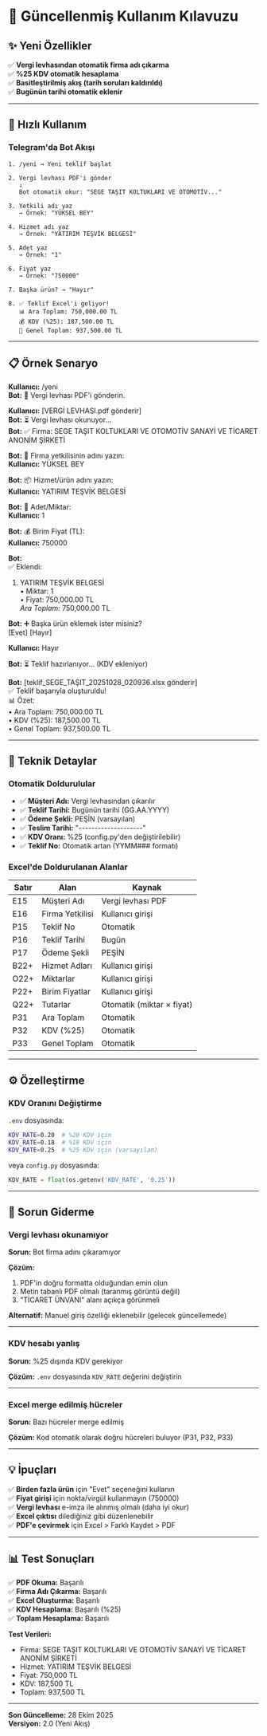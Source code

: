 # 🎯 Güncellenmiş Kullanım Kılavuzu

## ✨ Yeni Özellikler

✅ **Vergi levhasından otomatik firma adı çıkarma**  
✅ **%25 KDV otomatik hesaplama**  
✅ **Basitleştirilmiş akış (tarih soruları kaldırıldı)**  
✅ **Bugünün tarihi otomatik eklenir**

---

## 🚀 Hızlı Kullanım

### Telegram'da Bot Akışı

```
1. /yeni → Yeni teklif başlat

2. Vergi levhası PDF'i gönder
   ↓
   Bot otomatik okur: "SEGE TAŞIT KOLTUKLARI VE OTOMOTİV..."

3. Yetkili adı yaz
   → Örnek: "YÜKSEL BEY"

4. Hizmet adı yaz
   → Örnek: "YATIRIM TEŞVİK BELGESİ"

5. Adet yaz
   → Örnek: "1"

6. Fiyat yaz
   → Örnek: "750000"

7. Başka ürün? → "Hayır"

8. ✅ Teklif Excel'i geliyor!
   📊 Ara Toplam: 750,000.00 TL
   💰 KDV (%25): 187,500.00 TL
   🎯 Genel Toplam: 937,500.00 TL
```

---

## 📋 Örnek Senaryo

**Kullanıcı:** /yeni  
**Bot:** 📄 Vergi levhası PDF'i gönderin.

**Kullanıcı:** [VERGİ LEVHASI.pdf gönderir]  
**Bot:** ⏳ Vergi levhası okunuyor...  
**Bot:** ✅ Firma: SEGE TAŞIT KOLTUKLARI VE OTOMOTİV SANAYİ VE TİCARET ANONİM ŞİRKETİ

**Bot:** 👤 Firma yetkilisinin adını yazın:  
**Kullanıcı:** YÜKSEL BEY

**Bot:** 📦 Hizmet/ürün adını yazın:  
**Kullanıcı:** YATIRIM TEŞVİK BELGESİ

**Bot:** 🔢 Adet/Miktar:  
**Kullanıcı:** 1

**Bot:** 💰 Birim Fiyat (TL):  
**Kullanıcı:** 750000

**Bot:**  
✅ Eklendi:  
1. YATIRIM TEŞVİK BELGESİ  
• Miktar: 1  
• Fiyat: 750,000.00 TL  
*Ara Toplam:* 750,000.00 TL

**Bot:** ➕ Başka ürün eklemek ister misiniz?  
[Evet] [Hayır]

**Kullanıcı:** Hayır

**Bot:** ⏳ Teklif hazırlanıyor... (KDV ekleniyor)

**Bot:** [teklif_SEGE_TAŞIT_20251028_020936.xlsx gönderir]  
✅ Teklif başarıyla oluşturuldu!  
📊 Özet:  
• Ara Toplam: 750,000.00 TL  
• KDV (%25): 187,500.00 TL  
• Genel Toplam: 937,500.00 TL

---

## 🔧 Teknik Detaylar

### Otomatik Doldurulular
- ✅ **Müşteri Adı:** Vergi levhasından çıkarılır
- ✅ **Teklif Tarihi:** Bugünün tarihi (GG.AA.YYYY)
- ✅ **Ödeme Şekli:** PEŞİN (varsayılan)
- ✅ **Teslim Tarihi:** "--------------------"
- ✅ **KDV Oranı:** %25 (config.py'den değiştirilebilir)
- ✅ **Teklif No:** Otomatik artan (YYMM### formatı)

### Excel'de Doldurulanan Alanlar
| Satır | Alan | Kaynak |
|-------|------|--------|
| E15 | Müşteri Adı | Vergi levhası PDF |
| E16 | Firma Yetkilisi | Kullanıcı girişi |
| P15 | Teklif No | Otomatik |
| P16 | Teklif Tarihi | Bugün |
| P17 | Ödeme Şekli | PEŞİN |
| B22+ | Hizmet Adları | Kullanıcı girişi |
| O22+ | Miktarlar | Kullanıcı girişi |
| P22+ | Birim Fiyatlar | Kullanıcı girişi |
| Q22+ | Tutarlar | Otomatik (miktar × fiyat) |
| P31 | Ara Toplam | Otomatik |
| P32 | KDV (%25) | Otomatik |
| P33 | Genel Toplam | Otomatik |

---

## ⚙️ Özelleştirme

### KDV Oranını Değiştirme

`.env` dosyasında:
```bash
KDV_RATE=0.20  # %20 KDV için
KDV_RATE=0.18  # %18 KDV için
KDV_RATE=0.25  # %25 KDV için (varsayılan)
```

veya `config.py` dosyasında:
```python
KDV_RATE = float(os.getenv('KDV_RATE', '0.25'))
```

---

## 🐛 Sorun Giderme

### Vergi levhası okunamıyor

**Sorun:** Bot firma adını çıkaramıyor

**Çözüm:**
1. PDF'in doğru formatta olduğundan emin olun
2. Metin tabanlı PDF olmalı (taranmış görüntü değil)
3. "TİCARET ÜNVANI" alanı açıkça görünmeli

**Alternatif:** Manuel giriş özelliği eklenebilir (gelecek güncellemede)

---

### KDV hesabı yanlış

**Sorun:** %25 dışında KDV gerekiyor

**Çözüm:** `.env` dosyasında `KDV_RATE` değerini değiştirin

---

### Excel merge edilmiş hücreler

**Sorun:** Bazı hücreler merge edilmiş

**Çözüm:** Kod otomatik olarak doğru hücreleri buluyor (P31, P32, P33)

---

## 💡 İpuçları

✅ **Birden fazla ürün** için "Evet" seçeneğini kullanın  
✅ **Fiyat girişi** için nokta/virgül kullanmayın (750000)  
✅ **Vergi levhası** e-imza ile alınmış olmalı (daha iyi okur)  
✅ **Excel çıktısı** dilediğiniz gibi düzenlenebilir  
✅ **PDF'e çevirmek** için Excel > Farklı Kaydet > PDF

---

## 📊 Test Sonuçları

✅ **PDF Okuma:** Başarılı  
✅ **Firma Adı Çıkarma:** Başarılı  
✅ **Excel Oluşturma:** Başarılı  
✅ **KDV Hesaplama:** Başarılı (%25)  
✅ **Toplam Hesaplama:** Başarılı  

**Test Verileri:**
- Firma: SEGE TAŞIT KOLTUKLARI VE OTOMOTİV SANAYİ VE TİCARET ANONİM ŞİRKETİ
- Hizmet: YATIRIM TEŞVİK BELGESİ
- Fiyat: 750,000 TL
- KDV: 187,500 TL
- Toplam: 937,500 TL

---

**Son Güncelleme:** 28 Ekim 2025  
**Versiyon:** 2.0 (Yeni Akış)
